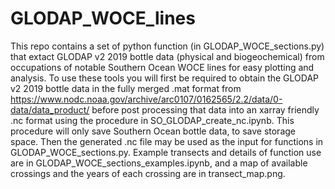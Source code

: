 # GLODAP_WOCE_lines
This repo contains a set of python function (in GLODAP_WOCE_sections.py) that extact GLODAP v2 2019 bottle data (physical and biogeochemical) from occupations of notable Southern Ocean WOCE lines for easy plotting and analysis.
To use these tools you will first be required to obtain the GLODAP v2 2019 bottle data in the fully merged .mat format from https://www.nodc.noaa.gov/archive/arc0107/0162565/2.2/data/0-data/data_product/ before post processing that data into an xarray friendly .nc format using the procedure in SO_GLODAP_create_nc.ipynb. 
This procedure will only save Southern Ocean bottle data, to save storage space.
Then the generated .nc file may be used as the input for functions in GLODAP_WOCE_sections.py. Example transects and details of function use are in GLODAP_WOCE_sections_examples.ipynb, and a map of available crossings and the years of each crossing are in transect_map.png.
